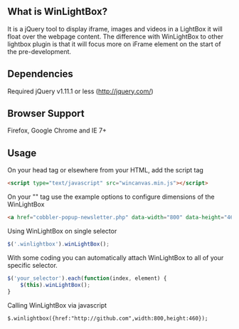 ## What is WinLightBox?
It is a jQuery tool to display iframe, images and videos in a LightBox it will float over the webpage content. The difference with WinLightBox to other lightbox plugin is that it will focus more on iFrame element on the start of the pre-development.

## Dependencies
Required jQuery v1.11.1 or less (http://jquery.com/)

## Browser Support
Firefox, Google Chrome and IE 7+

## Usage
On your head tag or elsewhere from your HTML, add the script tag
```html
<script type="text/javascript" src="wincanvas.min.js"></script>
```
On your "<a>" tag use the example options to configure dimensions of the WinLightBox
```html
<a href="cobbler-popup-newsletter.php" data-width="800" data-height="460" class="winlightbox">WinLightBox Me!</a>
```
Using WinLightBox on single selector
```javascript
$('.winlightbox').winLightBox();
```
With some coding you can automatically attach WinLightBox to all of your specific selector.
```javascript
$('your_selector').each(function(index, element) {
	$(this).winLightBox();
}
```
Calling WinLightBox via javascript
```
$.winlightbox({href:"http://github.com",width:800,height:460});
```